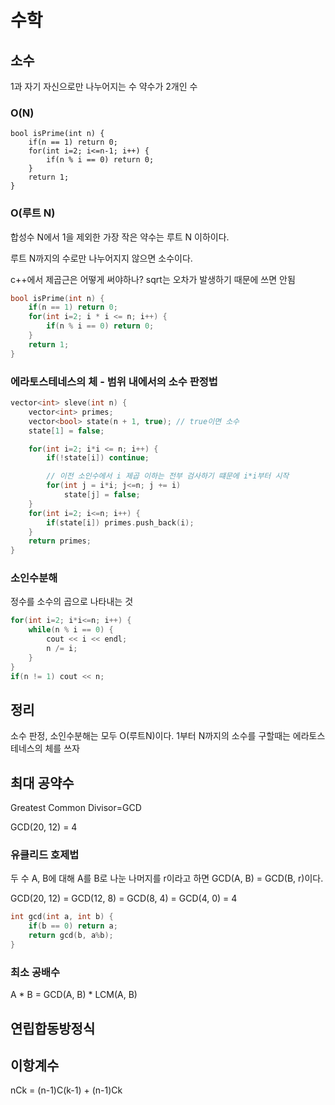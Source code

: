 # 수학

## 소수

1과 자기 자신으로만 나누어지는 수
약수가 2개인 수

### O(N)

```
bool isPrime(int n) {
    if(n == 1) return 0;
    for(int i=2; i<=n-1; i++) {
        if(n % i == 0) return 0;
    }
    return 1;
}
```

### O(루트 N)

합성수 N에서 1을 제외한 가장 작은 약수는 루트 N 이하이다.

루트 N까지의 수로만 나누어지지 않으면 소수이다.

c++에서 제곱근은 어떻게 써야하나?
sqrt는 오차가 발생하기 때문에 쓰면 안됨

``` c++
bool isPrime(int n) {
    if(n == 1) return 0;
    for(int i=2; i * i <= n; i++) {
        if(n % i == 0) return 0;
    }
    return 1;
}
```

### 에라토스테네스의 체 - 범위 내에서의 소수 판정법

``` c++
vector<int> sleve(int n) {
    vector<int> primes;
    vector<bool> state(n + 1, true); // true이면 소수 
    state[1] = false;

    for(int i=2; i*i <= n; i++) {
        if(!state[i]) continue;

        // 이전 소인수에서 i 제곱 이하는 전부 검사하기 떄문에 i*i부터 시작
        for(int j = i*i; j<=n; j += i) 
            state[j] = false;
    }
    for(int i=2; i<=n; i++) {
        if(state[i]) primes.push_back(i);
    }
    return primes;
}
```

### 소인수분해

정수를 소수의 곱으로 나타내는 것

``` c++
for(int i=2; i*i<=n; i++) {
    while(n % i == 0) {
        cout << i << endl;
        n /= i;
    }
}
if(n != 1) cout << n;
```

## 정리

소수 판정, 소인수분해는 모두 O(루트N)이다.
1부터 N까지의 소수를 구할때는 에라토스테네스의 체를 쓰자

## 최대 공약수

Greatest Common Divisor=GCD

GCD(20, 12) = 4

### 유클리드 호제법

두 수 A, B에 대해 A를 B로 나눈 나머지를 r이라고 하면 GCD(A, B) = GCD(B, r)이다.

GCD(20, 12) = GCD(12, 8) = GCD(8, 4) = GCD(4, 0) = 4

```c++
int gcd(int a, int b) {
    if(b == 0) return a;
    return gcd(b, a%b);
}
```

### 최소 공배수

A * B = GCD(A, B) * LCM(A, B)

## 연립합동방정식



## 이항계수

nCk = (n-1)C(k-1) + (n-1)Ck